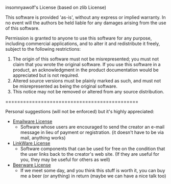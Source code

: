 insomnyawolf's License (based on zlib License)

This software is provided 'as-is', without any express or implied
warranty.  In no event will the authors be held liable for any damages
arising from the use of this software.

Permission is granted to anyone to use this software for any purpose,
including commercial applications, and to alter it and redistribute it
freely, subject to the following restrictions:

1. The origin of this software must not be misrepresented; you must not
   claim that you wrote the original software. If you use this software
   in a product, an acknowledgment in the product documentation would be
   appreciated but is not required.
2. Altered source versions must be plainly marked as such, and must not be
   misrepresented as being the original software.
3. This notice may not be removed or altered from any source distribution.

=============================================

Personal suggestions (will not be enforced) but it's highly appreciated:

* [Emailware License](https://en.wiktionary.org/wiki/emailware)
   *  Software whose users are encouraged to send the creator an e-mail message in lieu of payment or registration. (it doesn't have to be via mail, anything works)
* [LinkWare License](https://en.wiktionary.org/wiki/linkware)
   * Software components that can be used for free on the condition that the user links back to the creator's web site. (If they are useful for you, they may be useful for others as well)
* [Beerware License](https://es.wikipedia.org/wiki/Beerware)
   * If we meet some day, and you think this stuff is worth it, you can buy me a beer (or anything) in return (maybe we can have a nice talk too)
